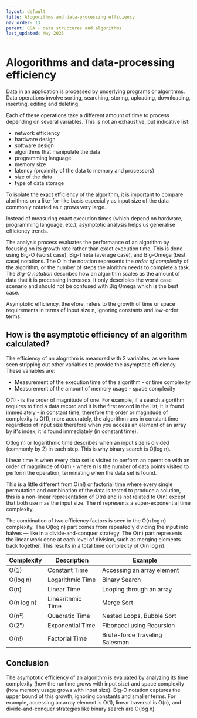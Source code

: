 ```yaml
---
layout: default
title: Alogorithms and data-processing efficiency
nav_order: 13
parent: DSA - data structures and algorithms 
last_updated: May 2025
---
```


# Alogorithms and data-processing efficiency

Data in an application is processed by underlying programs or algorithms. Data operations involve sorting, searching, storing, uploading, downloading, inserting, editing and deleting.

Each of these operations take a different amount of time to process depending on several variables. This is not an exhaustive, but indicative list:

- network efficiency
- hardware design
- software design
- algorithms that manipulate the data
- programming language
- memory size
- latency (proximity of the data to memory and processors)
- size of the data
- type of data storage

To isolate the exact efficiency of the algorithm, it is important to compare alorithms on a like-for-like basis especially as input size of the data  commonly notated as `n` grows very large. 

Instead of measuring exact execution times (which depend on hardware, programming language, etc.), asymptotic analysis helps us generalise efficiency trends. 

The analysis process evaluates the performance of an algorithm by focusing on its growth rate rather than exact execution time. This is done using Big-O (worst case), Big-Theta (average case), and Big-Omega (best case) notations. The O in the notation represents the _order of complexity_ of the algorithm, or the number of steps the alorithm needs to complete a task. The _Big-O notation_ describes how an algorithm scales as the amount of data that it is processing increases. It only describles the worst case scenario and should not be confused with Big Omega which is the best case.

Asymptotic efficiency, therefore, refers to the growth of time or space requirements in terms of input size n, ignoring constants and low-order terms.

## How is the asymptotic efficiency of an algorithm calculated?

The efficiency of an alogrithm is measured with 2 variables, as we have seen stripping out other variables to provide the asymptotic efficiency. These variables are:

- Measurement of the execution time of the algorithm - or time complexity
- Measurement of the amount of memory usage - space complexity

O(1) - is the order of magnitude of one. For example, if a search algorithm requires to find a data record and it is the first record in the list, it is found immediately - in constant time, therefore the order or magnitude of complexity is O(1), more accurately, the algorithm runs in constant time regardless of input size therefore when you access an element of an array by it's index, it is found immediately (in constant time).

O(log n) or logarithmic time describes when an input size is divided (commonly by 2) in each step. This is why binary search is O(log n). 

Linear time is when every data set is visited to perform an operation with an order of magnitude of O(n) - where n is the number of data points visited to perform the operation, terminating when the data set is found.

This is a little different from O(n!) or factorial time where every single permutation and combination of the data is tested to produce a solution, this is a non-linear representation of O(n) and is not related to O(n) except that both use n as the input size. The n! represents a super-exponential time complexity.

The combination of two efficiency factors is seen in the O(n log n) complexity. The O(log n) part comes from repeatedly dividing the input into halves — like in a divide-and-conquer strategy. The O(n) part represents the linear work done at each level of division, such as merging elements back together. This results in a total time complexity of O(n log n).

| Complexity | Description | Example |
|------------|-------------|----------|
| O(1) | Constant Time | Accessing an array element |
| O(log n) | Logarithmic Time | Binary Search |
| O(n) | Linear Time | Looping through an array |
| O(n log n) | Linearithmic Time | Merge Sort |
| O(n²) | Quadratic Time | Nested Loops, Bubble Sort |
| O(2ⁿ) | Exponential Time | Fibonacci using Recursion |
| O(n!) | Factorial Time | Brute-force Traveling Salesman |

## Conclusion
The asymptotic efficiency of an algorithm is evaluated by analyzing its time complexity (how the runtime grows with input size) and space complexity (how memory usage grows with input size). Big-O notation captures the upper bound of this growth, ignoring constants and smaller terms. For example, accessing an array element is O(1), linear traversal is O(n), and divide-and-conquer strategies like binary search are O(log n).